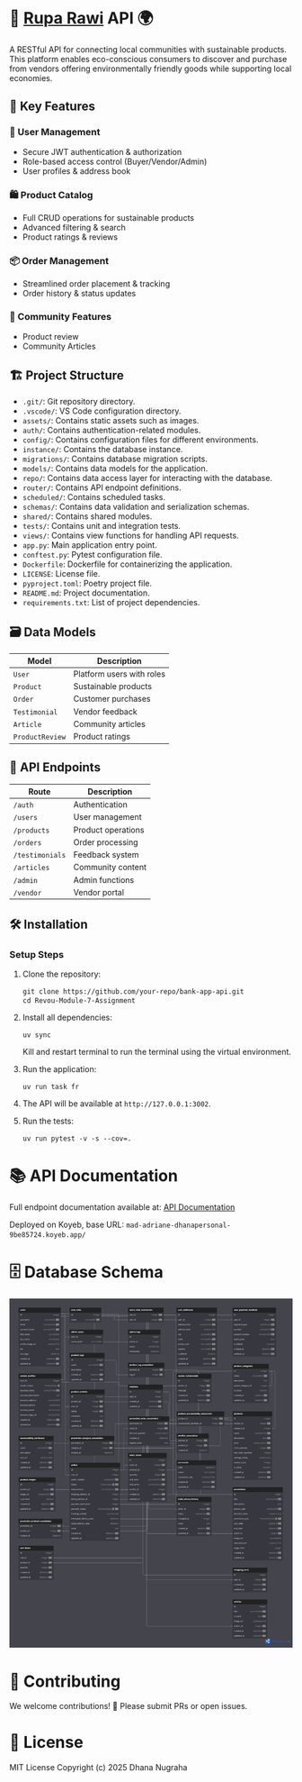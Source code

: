 # 🌱 [Rupa Rawi](https://ruparawi-frontend.vercel.app/) API 🌍

A RESTful API for connecting local communities with sustainable products. This platform enables eco-conscious consumers to discover and purchase from vendors offering environmentally friendly goods while supporting local economies. 

## 🚀 Key Features

### 👥 User Management
- Secure JWT authentication & authorization
- Role-based access control (Buyer/Vendor/Admin)
- User profiles & address book

### 🛍️ Product Catalog
- Full CRUD operations for sustainable products
- Advanced filtering & search
- Product ratings & reviews

### 📦 Order Management
- Streamlined order placement & tracking
- Order history & status updates

### 🤝 Community Features
- Product review
- Community Articles

## 🏗️ Project Structure
- `.git/`: Git repository directory.
- `.vscode/`: VS Code configuration directory.
- `assets/`: Contains static assets such as images.
- `auth/`: Contains authentication-related modules.
- `config/`: Contains configuration files for different environments.
- `instance/`: Contains the database instance.
- `migrations/`: Contains database migration scripts.
- `models/`: Contains data models for the application.
- `repo/`: Contains data access layer for interacting with the database.
- `router/`: Contains API endpoint definitions.
- `scheduled/`: Contains scheduled tasks.
- `schemas/`: Contains data validation and serialization schemas.
- `shared/`: Contains shared modules.
- `tests/`: Contains unit and integration tests.
- `views/`: Contains view functions for handling API requests.
- `app.py`: Main application entry point.
- `conftest.py`: Pytest configuration file.
- `Dockerfile`: Dockerfile for containerizing the application.
- `LICENSE`: License file.
- `pyproject.toml`: Poetry project file.
- `README.md`: Project documentation.
- `requirements.txt`: List of project dependencies.


## 🗃️ Data Models

| Model | Description |
|-------|-------------|
| `User` | Platform users with roles |
| `Product` | Sustainable products |
| `Order` | Customer purchases |
| `Testimonial` | Vendor feedback |
| `Article` | Community articles |
| `ProductReview` | Product ratings |

## 🔌 API Endpoints

| Route | Description |
|-------|-------------|
| `/auth` | Authentication |
| `/users` | User management |
| `/products` | Product operations |
| `/orders` | Order processing |
| `/testimonials` | Feedback system |
| `/articles` | Community content |
| `/admin` | Admin functions |
| `/vendor` | Vendor portal |

## 🛠️ Installation

### Setup Steps
1. Clone the repository:
   ```
   git clone https://github.com/your-repo/bank-app-api.git
   cd Revou-Module-7-Assignment
   ```

2. Install all dependencies:
   ```
   uv sync
   ```
   Kill and restart terminal to run the terminal using the virtual environment.

3. Run the application:
   ```
   uv run task fr
   ```

4. The API will be available at `http://127.0.0.1:3002`.
   
5. Run the tests:
   ```
   uv run pytest -v -s --cov=.
   ```

# 📚 API Documentation

Full endpoint documentation available at:
[API Documentation](https://6uvtx8to8t.apidog.io/)

Deployed on Koyeb, base URL:
`mad-adriane-dhanapersonal-9be85724.koyeb.app/`

# 🗄️ Database Schema
<img src="https://github.com/DhanaNugraha/ruparawi-backend/blob/main/assets/Rupa%20Rawi%202.png">

# 🤝 Contributing

We welcome contributions!
🙌 Please submit PRs or open issues.

# 📜 License

MIT License
Copyright (c) 2025 Dhana Nugraha
